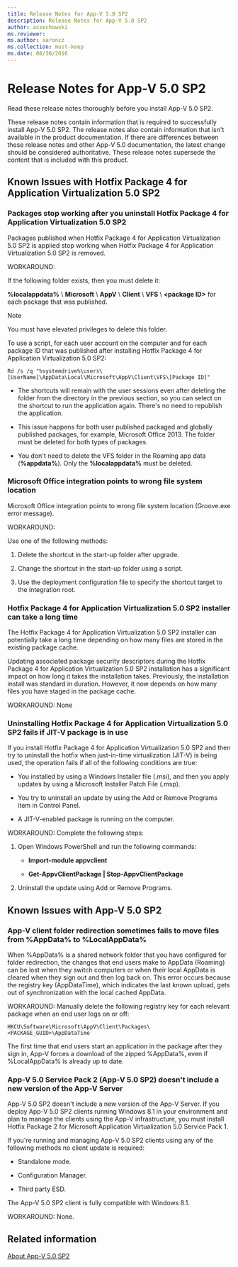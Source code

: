 ```yaml
---
title: Release Notes for App-V 5.0 SP2
description: Release Notes for App-V 5.0 SP2
author: aczechowski
ms.reviewer:
ms.author: aaroncz
ms.collection: must-keep
ms.date: 08/30/2016
---
```



# Release Notes for App-V 5.0 SP2

Read these release notes thoroughly before you install App-V 5.0 SP2.

These release notes contain information that is required to successfully install App-V 5.0 SP2. The release notes also contain information that isn't available in the product documentation. If there are differences between these release notes and other App-V 5.0 documentation, the latest change should be considered authoritative. These release notes supersede the content that is included with this product.

## Known Issues with Hotfix Package 4 for Application Virtualization 5.0 SP2


### Packages stop working after you uninstall Hotfix Package 4 for Application Virtualization 5.0 SP2

Packages published when Hotfix Package 4 for Application Virtualization 5.0 SP2 is applied stop working when Hotfix Package 4 for Application Virtualization 5.0 SP2 is removed.

WORKAROUND:

If the following folder exists, then you must delete it:

**%localappdata%** \\ **Microsoft** \\ **AppV** \\ **Client** \\ **VFS** \\ **&lt;package ID&gt;** for each package that was published.

> [!NOTE]
> You must have elevated privileges to delete this folder.

To use a script, for each user account on the computer and for each package ID that was published after installing Hotfix Package 4 for Application Virtualization 5.0 SP2:

`Rd /s /q "%systemdrive%\users\[UserName]\AppData\Local\Microsoft\AppV\Client\VFS\[Package ID]"`

-   The shortcuts will remain with the user sessions even after deleting the folder from the directory in the previous section, so you can select on the shortcut to run the application again. There's no need to republish the application.

-   This issue happens for both user published packaged and globally published packages, for example, Microsoft Office 2013. The folder must be deleted for both types of packages.

-   You don't need to delete the VFS folder in the Roaming app data (**%appdata%**). Only the **%localappdata%** must be deleted.

### Microsoft Office integration points to wrong file system location

Microsoft Office integration points to wrong file system location (Groove.exe error message).

WORKAROUND:

Use one of the following methods:

1.  Delete the shortcut in the start-up folder after upgrade.

2.  Change the shortcut in the start-up folder using a script.

3.  Use the deployment configuration file to specify the shortcut target to the integration root.

### Hotfix Package 4 for Application Virtualization 5.0 SP2 installer can take a long time

The Hotfix Package 4 for Application Virtualization 5.0 SP2 installer can potentially take a long time depending on how many files are stored in the existing package cache.

Updating associated package security descriptors during the Hotfix Package 4 for Application Virtualization 5.0 SP2 installation has a significant impact on how long it takes the installation takes. Previously, the installation install was standard in duration. However, it now depends on how many files you have staged in the package cache.

WORKAROUND: None

### Uninstalling Hotfix Package 4 for Application Virtualization 5.0 SP2 fails if JIT-V package is in use

If you install Hotfix Package 4 for Application Virtualization 5.0 SP2 and then try to uninstall the hotfix when just-in-time virtualization (JIT-V) is being used, the operation fails if all of the following conditions are true:

-   You installed by using a Windows Installer file (.msi), and then you apply updates by using a Microsoft Installer Patch File (.msp).

-   You try to uninstall an update by using the Add or Remove Programs item in Control Panel.

-   A JIT-V-enabled package is running on the computer.

WORKAROUND: Complete the following steps:

1.  Open Windows PowerShell and run the following commands:

    -   **Import-module appvclient**

    -   **Get-AppvClientPackage | Stop-AppvClientPackage**

2.  Uninstall the update using Add or Remove Programs.

## Known Issues with App-V 5.0 SP2


### <a href="" id="bkmk-folderredirection"></a>App-V client folder redirection sometimes fails to move files from %AppData% to %LocalAppData%

When %AppData% is a shared network folder that you have configured for folder redirection, the changes that end users make to AppData (Roaming) can be lost when they switch computers or when their local AppData is cleared when they sign out and then log back on. This error occurs because the registry key (AppDataTime), which indicates the last known upload, gets out of synchronization with the local cached AppData.

WORKAROUND: Manually delete the following registry key for each relevant package when an end user logs on or off:

``` syntax
HKCU\Software\Microsoft\AppV\Client\Packages\<PACKAGE_GUID>\AppDataTime
```

The first time that end users start an application in the package after they sign in, App-V forces a download of the zipped %AppData%, even if %LocalAppData% is already up to date.

### App-V 5.0 Service Pack 2 (App-V 5.0 SP2) doesn't include a new version of the App-V Server

App-V 5.0 SP2 doesn't include a new version of the App-V Server. If you deploy App-V 5.0 SP2 clients running Windows 8.1 in your environment and plan to manage the clients using the App-V infrastructure, you must install Hotfix Package 2 for Microsoft Application Virtualization 5.0 Service Pack 1.

If you're running and managing App-V 5.0 SP2 clients using any of the following methods no client update is required:

-   Standalone mode.

-   Configuration Manager.

-   Third party ESD.

The App-V 5.0 SP2 client is fully compatible with Windows 8.1.

WORKAROUND: None.

## Related information

[About App-V 5.0 SP2](about-app-v-50-sp2.md)
